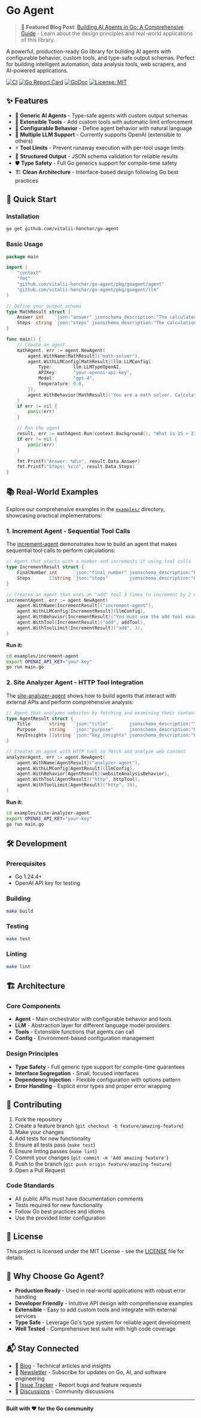 # Go Agent

> 📖 **Featured Blog Post**: [Building AI Agents in Go: A Comprehensive Guide](https://vitaliihonchar.com/insights/go-ai-agent-library) - Learn about the design principles and real-world applications of this library.

A powerful, production-ready Go library for building AI agents with configurable behavior, custom tools, and type-safe output schemas. Perfect for building intelligent automation, data analysis tools, web scrapers, and AI-powered applications.

[![CI](https://github.com/vitalii-honchar/go-agent/actions/workflows/ci.yml/badge.svg)](https://github.com/vitalii-honchar/go-agent/actions/workflows/ci.yml)
[![Go Report Card](https://goreportcard.com/badge/github.com/vitalii-honchar/go-agent)](https://goreportcard.com/report/github.com/vitalii-honchar/go-agent)
[![GoDoc](https://godoc.org/github.com/vitalii-honchar/go-agent?status.svg)](https://godoc.org/github.com/vitalii-honchar/go-agent)
[![License: MIT](https://img.shields.io/badge/License-MIT-yellow.svg)](https://opensource.org/licenses/MIT)

## ✨ Features

- 🤖 **Generic AI Agents** - Type-safe agents with custom output schemas
- 🔧 **Extensible Tools** - Add custom tools with automatic limit enforcement
- 🎯 **Configurable Behavior** - Define agent behavior with natural language
- 🚀 **Multiple LLM Support** - Currently supports OpenAI (extensible to others)
- ⚡ **Tool Limits** - Prevent runaway execution with per-tool usage limits
- 📝 **Structured Output** - JSON schema validation for reliable results
- 🛡️ **Type Safety** - Full Go generics support for compile-time safety
- 🏗️ **Clean Architecture** - Interface-based design following Go best practices

## 🚀 Quick Start

### Installation

```bash
go get github.com/vitalii-honchar/go-agent
```

### Basic Usage

```go
package main

import (
    "context"
    "fmt"
    "github.com/vitalii-honchar/go-agent/pkg/goagent/agent"
    "github.com/vitalii-honchar/go-agent/pkg/goagent/llm"
)

// Define your output schema
type MathResult struct {
    Answer int    `json:"answer" jsonschema_description:"The calculated answer"`
    Steps  string `json:"steps" jsonschema_description:"The calculation steps taken"`
}

func main() {
    // Create an agent
    mathAgent, err := agent.NewAgent(
        agent.WithName[MathResult]("math-solver"),
        agent.WithLLMConfig[MathResult](llm.LLMConfig{
            Type:        llm.LLMTypeOpenAI,
            APIKey:      "your-openai-api-key",
            Model:       "gpt-4",
            Temperature: 0.0,
        }),
        agent.WithBehavior[MathResult]("You are a math solver. Calculate the given expression and show your work."),
    )
    if err != nil {
        panic(err)
    }

    // Run the agent
    result, err := mathAgent.Run(context.Background(), "What is 15 + 27?")
    if err != nil {
        panic(err)
    }

    fmt.Printf("Answer: %d\n", result.Data.Answer)
    fmt.Printf("Steps: %s\n", result.Data.Steps)
}
```

## 📚 Real-World Examples

Explore our comprehensive examples in the [`examples/`](./examples/) directory, showcasing practical implementations:

### 1. Increment Agent - Sequential Tool Calls

The [increment-agent](./examples/increment-agent/main.go) demonstrates how to build an agent that makes sequential tool calls to perform calculations:

```go
// Agent that starts with a number and increments it using tool calls
type IncrementResult struct {
    FinalNumber int      `json:"final_number" jsonschema_description:"Final result after all increments"`
    Steps       []string `json:"steps"        jsonschema_description:"List of steps taken"`
}

// Creates an agent that uses an "add" tool 3 times to increment by 2 each time
incrementAgent, err := agent.NewAgent(
    agent.WithName[IncrementResult]("increment-agent"),
    agent.WithLLMConfig[IncrementResult](llmConfig),
    agent.WithBehavior[IncrementResult]("You must use the add tool exactly 3 times to add 2 each time"),
    agent.WithTool[IncrementResult]("add", addTool),
    agent.WithToolLimit[IncrementResult]("add", 3),
)
```

**Run it:**
```bash
cd examples/increment-agent
export OPENAI_API_KEY="your-key"
go run main.go
```

### 2. Site Analyzer Agent - HTTP Tool Integration

The [site-analyzer-agent](./examples/site-analyzer-agent/main.go) shows how to build agents that interact with external APIs and perform comprehensive analysis:

```go
// Agent that analyzes websites by fetching and examining their content
type AgentResult struct {
    Title       string   `json:"title"        jsonschema_description:"Title of the site"`
    Purpose     string   `json:"purpose"      jsonschema_description:"Purpose of the site"`
    KeyInsights []string `json:"key_insights" jsonschema_description:"Key insights about the site"`
}

// Creates an agent with HTTP tool to fetch and analyze web content
analyzerAgent, err := agent.NewAgent(
    agent.WithName[AgentResult]("analyzer-agent"),
    agent.WithLLMConfig[AgentResult](llmConfig),
    agent.WithBehavior[AgentResult](websiteAnalysisBehavior),
    agent.WithTool[AgentResult]("http", httpTool),
    agent.WithToolLimit[AgentResult]("http", 10),
)
```

**Run it:**
```bash
cd examples/site-analyzer-agent
export OPENAI_API_KEY="your-key"
go run main.go
```

## 🛠️ Development

### Prerequisites

- Go 1.24.4+
- OpenAI API key for testing

### Building

```bash
make build
```

### Testing

```bash
make test
```

### Linting

```bash
make lint
```

## 🏗️ Architecture

### Core Components

- **Agent** - Main orchestrator with configurable behavior and tools
- **LLM** - Abstraction layer for different language model providers  
- **Tools** - Extensible functions that agents can call
- **Config** - Environment-based configuration management

### Design Principles

- **Type Safety** - Full generic type support for compile-time guarantees
- **Interface Segregation** - Small, focused interfaces
- **Dependency Injection** - Flexible configuration with options pattern
- **Error Handling** - Explicit error types and proper error wrapping

## 🤝 Contributing

1. Fork the repository
2. Create a feature branch (`git checkout -b feature/amazing-feature`)
3. Make your changes
4. Add tests for new functionality
5. Ensure all tests pass (`make test`)
6. Ensure linting passes (`make lint`)
7. Commit your changes (`git commit -m 'Add amazing feature'`)
8. Push to the branch (`git push origin feature/amazing-feature`)
9. Open a Pull Request

### Code Standards

- All public APIs must have documentation comments
- Tests required for new functionality
- Follow Go best practices and idioms
- Use the provided linter configuration

## 📄 License

This project is licensed under the MIT License - see the [LICENSE](LICENSE) file for details.

## 🌟 Why Choose Go Agent?

- **Production Ready** - Used in real-world applications with robust error handling
- **Developer Friendly** - Intuitive API design with comprehensive examples
- **Extensible** - Easy to add custom tools and integrate with external services
- **Type Safe** - Leverage Go's type system for reliable agent development
- **Well Tested** - Comprehensive test suite with high code coverage

## 📬 Stay Connected

- 📖 [Blog](https://vitaliihonchar.com) - Technical articles and insights
- 📧 [Newsletter](https://vitaliihonchar.substack.com/) - Subscribe for updates on Go, AI, and software engineering
- 🐛 [Issue Tracker](https://github.com/vitalii-honchar/go-agent/issues) - Report bugs and feature requests
- 💬 [Discussions](https://github.com/vitalii-honchar/go-agent/discussions) - Community discussions

---

**Built with ❤️ for the Go community**